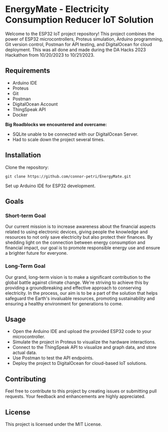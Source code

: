 # EnergyMate - Electricity Consumption Reducer IoT Solution

Welcome to the ESP32 IoT project repository! This project combines the power of ESP32 microcontrollers, Proteus simulation, Arduino programming, Git version control, Postman for API testing, and DigitalOcean for cloud deployment. This was all done and made during the DA Hacks 2023 Hackathon from 10/20/2023 to 10/21/2023.

## Requirements

- Arduino IDE
- Proteus
- Git
- Postman
- DigitalOcean Account
- ThingSpeak API
- Docker

**Big Roadblocks we encountered and overcame:**

- SQLite unable to be connected with our DigitalOcean Server.
- Had to scale down the project several times.

## Installation

Clone the repository:

```
git clone https://github.com/connor-petri/EnergyMate.git
```

Set up Arduino IDE for ESP32 development.

## Goals

### Short-term Goal

Our current mission is to increase awareness about the financial aspects related to using electronic devices, giving people the knowledge and resources to not only save electricity but also protect their finances. By shedding light on the connection between energy consumption and financial impact, our goal is to promote responsible energy use and ensure a brighter future for everyone.

### Long-Term Goal

Our grand, long-term vision is to make a significant contribution to the global battle against climate change. We're striving to achieve this by providing a groundbreaking and effective approach to conserving electricity. In the process, our aim is to be a part of the solution that helps safeguard the Earth's invaluable resources, promoting sustainability and ensuring a healthy environment for generations to come.

## Usage

- Open the Arduino IDE and upload the provided ESP32 code to your microcontroller.
- Simulate the project in Proteus to visualize the hardware interactions.
- Connect to the ThingSpeak API to visualize and graph data, and store actual data.
- Use Postman to test the API endpoints.
- Deploy the project to DigitalOcean for cloud-based IoT solutions.

## Contributing

Feel free to contribute to this project by creating issues or submitting pull requests. Your feedback and enhancements are highly appreciated.

## License

This project is licensed under the MIT License.
